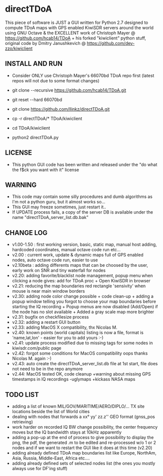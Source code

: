 # directTDoA

This piece of software is JUST a GUI written for Python 2.7 designed to compute TDoA maps with GPS enabled KiwiSDR servers around the world using GNU Octave & the EXCELLENT work of Christoph Mayer @ https://github.com/hcab14/TDoA + his forked "kiwiclient" python stuff, original code by Dmitry Janushkevich @ https://github.com/dev-zzo/kiwiclient

## INSTALL AND RUN
* Consider ONLY use Christoph Mayer's 66070bd TDoA repo first (latest repos will not due to some format changes)

* git clone --recursive https://github.com/hcab14/TDoA.git
* git reset --hard 66070bd
* git clone https://github.com/llinkz/directTDoA.git
* cp -r directTDoA/* TDoA/kiwiclient
* cd TDoA/kiwiclient
* python2 directTDoA.py


## LICENSE
* This python GUI code has been written and released under the "do what the f$ck you want with it" license


## WARNING
* This code may contain some silly procedures and dumb algorithms as I'm not a python guru, but it almost works so...
* This GUI may freeze sometimes, just restart it..
* If UPDATE process fails, a copy of the server DB is available under the name "directTDoA_server_list.db.bak"

## CHANGE LOG
* v1.00-1.50 : first working version, basic, static map, manual host adding, hardcoded coordinates, manual octave code run etc...
* v2.00 : current work, update & dynamic maps full of GPS enabled nodes, auto octave code run, easier to use
* v2.10beta : adding differents maps that can be choosed by the user, early work on SNR and tiny waterfall for nodes
* v2.20: adding favorite/blacklist node management, popup menu when clicking a node gives: add for TDoA proc + Open KiwiSDR in browser
* v2.21: reducing the map boundaries red rectangle 'sensivity' when mouse is near main window borders
* v2.30: adding node color change possible + code clean-up + adding a popup window telling you forgot to choose your map boundaries before starting the IQ recording + Popup menus are now disabled (Add/Open) if the node has no slot available + Added a gray scale map more brighter
* v2.31: bugfix on checkfilesize process
* v2.32: adding a restart GUI button
* v2.33: adding MacOS X compatibility, thx Nicolas M.
* v2.40: known points (world capitals) listing is now a file, format is 'name,lat,lon' - easier for you to add yours :-)
* v2.41: update process modified due to missing tags for some nodes in kiwisdr.com/public page
* v2.42: forgot some conditions for MacOS compatibility  oops  thanks Nicolas M. again  :-)
* v2.43: auto create the directTDoA_server_list.db file at 1st start, file does not need to be in the repo anymore
* v2.44: MacOS tested OK, code cleanup +warning about missing GPS timestamps in IQ recordings  -uglymaps +kickass NASA maps

## TODO LIST
* adding a list of known MIL/GOV/MARITIME/AERO/DIPLO/... TX site locations beside the list of World cities
* dealing with nodes that forwards a xx° yy' zz.z'' GEO format (gnss_pos retrieving)
* work harder on recorded IQ BW change possibility, the center frequency moves but the IQ bandwidth stays at 10kHz apparently
* adding a pop-up at the end of process to give possibility to display the png, the pdf, the generated .m to be edited and re-processed w/o 1 or 2 nodes and if we want to restart the GUI like it does at this time (v2.20)
* adding already defined TDoA map boundaries list like Europe, NorthAm, Asia, Russia, Middle-East, Africa etc....
* adding already defined sets of selected nodes list (the ones you mostly always use for DF'ing stuff)
